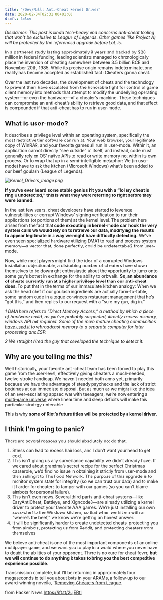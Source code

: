 ```yaml
---
title: '/Dev/Null: Anti-Cheat Kernel Driver'
date: 2020-02-04T02:31:00+01:00
draft: false
---
```


_Disclaimer: This post is kinda tech-heavy and concerns anti-cheat tooling that won’t be exclusive to League of Legends. Other games (like Project A) will be protected by the referenced upgrade before LoL is._

In a partnered study lasting approximately 8 years and backed by $20 million in federal funding, leading scientists managed to chronologically place the invention of cheating somewhere between 3.5 billion BCE and November 20th, 1985. While its precise origin remains indeterminate, one reality has become accepted as established fact: Cheaters gonna cheat.

Over the last two decades, the development of cheats and the technology to prevent them have escalated from the honorable fight for control of game client memory into methods that attempt to modify the underlying operating system—or even the hardware—of a cheater’s machine. These techniques can compromise an anti-cheat’s ability to retrieve good data, and that effect is compounded if that anti-cheat has to run in user-mode.  

**What is user-mode?**
----------------------

It describes a privilege level within an operating system, specifically the most restrictive tier software can run at. Your web browser, your legitimate copy of WinRAR, and your favorite games all run in user-mode. Within it, an application cannot directly “see outside” of itself, and instead, code must generally rely on OS’ native APIs to read or write memory not within its own process. Or to wrap that up in a semi-intelligible metaphor: We (in user-mode) have to ask the kitchen (Microsoft Windows) what’s been added to our beef goulash (League of Legends).

_![Kernel_Drivers_Image.png](https://images.contentstack.io/v3/assets/blt731acb42bb3d1659/blt28df09c60292cc6c/5e3101fd14bf1c024132f20e/Kernel_Drivers_Image.png)_

__If you’ve ever heard some stable genius hit you with a “lol my cheat is ring 0 undetected,” this is what they were referring to right before they were banned.__

  
In the last few years, cheat developers have started to leverage vulnerabilities or corrupt Windows’ signing verification to run their applications (or portions of them) at the kernel level. The problem here arises from the fact that **code executing in kernel-mode can hook the very system calls we would rely on to retrieve our data, modifying the results to appear legitimate in a way we might have difficulty detecting.** We’ve even seen specialized hardware utilizing DMA1 to read and process system memory—a vector that, done perfectly, could be undetectable2 from user-mode.

Now, while most players might find the idea of a corrupted Windows installation objectionable, a disturbing number of cheaters have shown themselves to be downright enthusiastic about the opportunity to jump onto some guy’s botnet in exchange for the ability to orbwalk. **So, an abundance of cheats currently run at a higher privilege level than our anti-cheat does**. To put that in the terms of our immaculate kitchen analogy: When we ask the head chef if our goulash ingredients are actually farm-to-table, some random dude in a toque convinces restaurant management that he’s “got this,” and then replies to our request with a “sure my guy, dig in.”

_1 DMA here refers to “Direct Memory Access,” a method by which a piece of hardware could, as you’ve probably suspected, directly access memory, windows API not required. Some of the more mature cheating communities [have used it](https://blog.esea.net/esea-hardware-cheats/) to rebroadcast memory to a separate computer for later processing and ESP._

_2 We straight hired the guy that developed the technique to detect it._  

**Why are you telling me this?**
--------------------------------

Well historically, your favorite anti-cheat team has been forced to play this game from the user-level, effectively giving cheaters a much-needed, twelve-stroke handicap. We haven’t needed both arms yet, primarily because we have the advantage of steady paychecks and the lack of strict bedtimes at our immediate disposal. But as much as we might like the idea of an ever-escalating appsec war with teenagers, we’re now entering a [multi-game universe](https://www.youtube.com/watch?v=h4FGqymg4k4&t=1876s) where linear time and sleep deficits will make this particular strategy untenable.

This is why **some of Riot’s future titles will be protected by a kernel driver**.

**I think I’m going to panic?**
-------------------------------

There are several reasons you should absolutely not do that.

1.  Stress can lead to excess hair loss, and I don’t want your head to get cold.
2.  This isn’t giving us any surveillance capability we didn’t already have. If we cared about grandma’s secret recipe for the perfect Christmas casserole, we’d find no issue in obtaining it strictly from user-mode and then selling it to The Food Network. The purpose of this upgrade is to monitor system state for integrity (so we can trust our data) and to make it harder for cheaters to tamper with our games (so you can’t blame aimbots for personal failure).
3.  This isn’t even news. Several third party anti-cheat systems—like EasyAntiCheat, Battleye, and Xigncode3—are already utilizing a kernel driver to protect your favorite AAA games. We’re just installing our own sous-chef to the Windows kitchen, so that when we hit em with a “where’s the beef,” we know we’re getting an honest answer.
4.  It will be significantly harder to create undetected cheats: protecting you from aimbots, protecting us from Reddit, and protecting cheaters from themselves.

We believe anti-cheat is one of the most important components of an online multiplayer game, and we want you to play in a world where you never have to doubt the abilities of your opponent. There is no cure for cheat fever, **but we will continue to do anything it takes to bring you the best competitive experience possible**.

Transmission complete, but I’ll be returning in approximately four megaseconds to tell you about bots in your ARAMs, a follow-up to our award-winning novella, “[Removing Cheaters from League](https://nexus.leagueoflegends.com/en-us/2018/10/dev-removing-cheaters-from-lol/).

  
  
from Hacker News https://ift.tt/2ujERtI